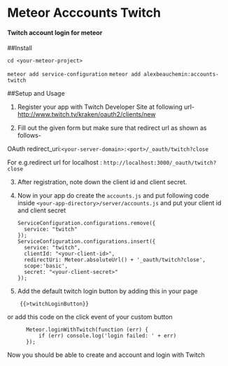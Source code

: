 # Meteor Acccounts Twitch
#### Twitch account login for meteor

##Install

`cd <your-meteor-project>`

`meteor add service-configuration`
`meteor add alexbeauchemin:accounts-twitch`

##Setup and Usage
1. Register your app with Twitch Developer Site at following url- http://www.twitch.tv/kraken/oauth2/clients/new

2. Fill out the given form but make sure that redirect url as shown as follows-

  OAuth redirect_uri:`<your-server-domain>:<port>/_oauth/twitch?close`

  For e.g.redirect url for localhost : `http://localhost:3000/_oauth/twitch?close`

3. After registration, note down the client id and client secret.
4. Now in your app do create the `accounts.js` and put following code inside
`<your-app-directory>/server/accounts.js`
and put your client id and client secret

    ```
    ServiceConfiguration.configurations.remove({
      service: "twitch"
    });
    ServiceConfiguration.configurations.insert({
      service: "twitch",
      clientId: "<your-client-id>",
      redirectUri: Meteor.absoluteUrl() + '_oauth/twitch?close',
      scope:'basic',
      secret: "<your-client-secret>"
    });
    ```
5. Add the default twitch login button by adding this in your page
```
    {{>twitchLoginButton}}
```
or add this code on the click event of your custom button
```
      Meteor.loginWithTwitch(function (err) {
          if (err) console.log('login failed: ' + err)
      });
```

Now you should be able to create and account and login with Twitch